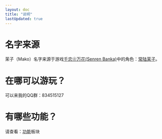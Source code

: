 ```yaml
---
layout: doc
title: "说明"
lastUpdated: true
---
```


# 名字来源
茉子（Mako）名字来源于游戏[千恋❀万花(Senren Banka)](https://zh.moegirl.org.cn/%E5%8D%83%E6%81%8B%E4%B8%87%E8%8A%B1)中的角色：[常陆茉子](https://zh.moegirl.org.cn/zh-hans/%E5%B8%B8%E9%99%86%E8%8C%89%E5%AD%90)。


# 在哪可以游玩？
可以来我的QQ群：834515127

# 有哪些功能？
请查看：[功能](./functions.md)板块